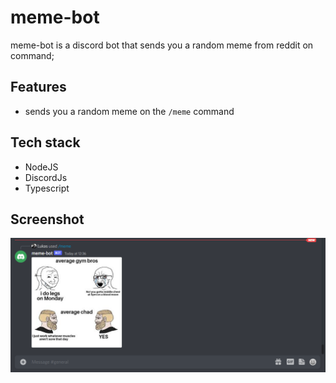 # meme-bot

meme-bot is a discord bot that sends you a random meme from reddit on command;

## Features
- sends you a random meme on the `/meme` command

## Tech stack
- NodeJS
- DiscordJs
- Typescript

## Screenshot 

![alt text](https://github.com/TheyCallMeLuke/NodeJS-projects/blob/main/meme-bot/screenshot/screenshot.png?raw=true)
